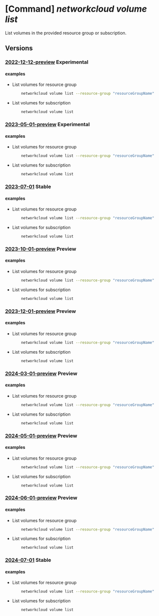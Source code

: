 # [Command] _networkcloud volume list_

List volumes in the provided resource group or subscription.

## Versions

### [2022-12-12-preview](/Resources/mgmt-plane/L3N1YnNjcmlwdGlvbnMve30vcHJvdmlkZXJzL21pY3Jvc29mdC5uZXR3b3JrY2xvdWQvdm9sdW1lcw==/2022-12-12-preview.xml) **Experimental**

<!-- mgmt-plane /subscriptions/{}/providers/microsoft.networkcloud/volumes 2022-12-12-preview -->
<!-- mgmt-plane /subscriptions/{}/resourcegroups/{}/providers/microsoft.networkcloud/volumes 2022-12-12-preview -->

#### examples

- List volumes for resource group
    ```bash
        networkcloud volume list --resource-group "resourceGroupName"
    ```

- List volumes for  subscription
    ```bash
        networkcloud volume list
    ```

### [2023-05-01-preview](/Resources/mgmt-plane/L3N1YnNjcmlwdGlvbnMve30vcHJvdmlkZXJzL21pY3Jvc29mdC5uZXR3b3JrY2xvdWQvdm9sdW1lcw==/2023-05-01-preview.xml) **Experimental**

<!-- mgmt-plane /subscriptions/{}/providers/microsoft.networkcloud/volumes 2023-05-01-preview -->
<!-- mgmt-plane /subscriptions/{}/resourcegroups/{}/providers/microsoft.networkcloud/volumes 2023-05-01-preview -->

#### examples

- List volumes for resource group
    ```bash
        networkcloud volume list --resource-group "resourceGroupName"
    ```

- List volumes for  subscription
    ```bash
        networkcloud volume list
    ```

### [2023-07-01](/Resources/mgmt-plane/L3N1YnNjcmlwdGlvbnMve30vcHJvdmlkZXJzL21pY3Jvc29mdC5uZXR3b3JrY2xvdWQvdm9sdW1lcw==/2023-07-01.xml) **Stable**

<!-- mgmt-plane /subscriptions/{}/providers/microsoft.networkcloud/volumes 2023-07-01 -->
<!-- mgmt-plane /subscriptions/{}/resourcegroups/{}/providers/microsoft.networkcloud/volumes 2023-07-01 -->

#### examples

- List volumes for resource group
    ```bash
        networkcloud volume list --resource-group "resourceGroupName"
    ```

- List volumes for  subscription
    ```bash
        networkcloud volume list
    ```

### [2023-10-01-preview](/Resources/mgmt-plane/L3N1YnNjcmlwdGlvbnMve30vcHJvdmlkZXJzL21pY3Jvc29mdC5uZXR3b3JrY2xvdWQvdm9sdW1lcw==/2023-10-01-preview.xml) **Preview**

<!-- mgmt-plane /subscriptions/{}/providers/microsoft.networkcloud/volumes 2023-10-01-preview -->
<!-- mgmt-plane /subscriptions/{}/resourcegroups/{}/providers/microsoft.networkcloud/volumes 2023-10-01-preview -->

#### examples

- List volumes for resource group
    ```bash
        networkcloud volume list --resource-group "resourceGroupName"
    ```

- List volumes for  subscription
    ```bash
        networkcloud volume list
    ```

### [2023-12-01-preview](/Resources/mgmt-plane/L3N1YnNjcmlwdGlvbnMve30vcHJvdmlkZXJzL21pY3Jvc29mdC5uZXR3b3JrY2xvdWQvdm9sdW1lcw==/2023-12-01-preview.xml) **Preview**

<!-- mgmt-plane /subscriptions/{}/providers/microsoft.networkcloud/volumes 2023-12-01-preview -->
<!-- mgmt-plane /subscriptions/{}/resourcegroups/{}/providers/microsoft.networkcloud/volumes 2023-12-01-preview -->

#### examples

- List volumes for resource group
    ```bash
        networkcloud volume list --resource-group "resourceGroupName"
    ```

- List volumes for  subscription
    ```bash
        networkcloud volume list
    ```

### [2024-03-01-preview](/Resources/mgmt-plane/L3N1YnNjcmlwdGlvbnMve30vcHJvdmlkZXJzL21pY3Jvc29mdC5uZXR3b3JrY2xvdWQvdm9sdW1lcw==/2024-03-01-preview.xml) **Preview**

<!-- mgmt-plane /subscriptions/{}/providers/microsoft.networkcloud/volumes 2024-03-01-preview -->
<!-- mgmt-plane /subscriptions/{}/resourcegroups/{}/providers/microsoft.networkcloud/volumes 2024-03-01-preview -->

#### examples

- List volumes for resource group
    ```bash
        networkcloud volume list --resource-group "resourceGroupName"
    ```

- List volumes for  subscription
    ```bash
        networkcloud volume list
    ```

### [2024-05-01-preview](/Resources/mgmt-plane/L3N1YnNjcmlwdGlvbnMve30vcHJvdmlkZXJzL21pY3Jvc29mdC5uZXR3b3JrY2xvdWQvdm9sdW1lcw==/2024-05-01-preview.xml) **Preview**

<!-- mgmt-plane /subscriptions/{}/providers/microsoft.networkcloud/volumes 2024-05-01-preview -->
<!-- mgmt-plane /subscriptions/{}/resourcegroups/{}/providers/microsoft.networkcloud/volumes 2024-05-01-preview -->

#### examples

- List volumes for resource group
    ```bash
        networkcloud volume list --resource-group "resourceGroupName"
    ```

- List volumes for  subscription
    ```bash
        networkcloud volume list
    ```

### [2024-06-01-preview](/Resources/mgmt-plane/L3N1YnNjcmlwdGlvbnMve30vcHJvdmlkZXJzL21pY3Jvc29mdC5uZXR3b3JrY2xvdWQvdm9sdW1lcw==/2024-06-01-preview.xml) **Preview**

<!-- mgmt-plane /subscriptions/{}/providers/microsoft.networkcloud/volumes 2024-06-01-preview -->
<!-- mgmt-plane /subscriptions/{}/resourcegroups/{}/providers/microsoft.networkcloud/volumes 2024-06-01-preview -->

#### examples

- List volumes for resource group
    ```bash
        networkcloud volume list --resource-group "resourceGroupName"
    ```

- List volumes for  subscription
    ```bash
        networkcloud volume list
    ```

### [2024-07-01](/Resources/mgmt-plane/L3N1YnNjcmlwdGlvbnMve30vcHJvdmlkZXJzL21pY3Jvc29mdC5uZXR3b3JrY2xvdWQvdm9sdW1lcw==/2024-07-01.xml) **Stable**

<!-- mgmt-plane /subscriptions/{}/providers/microsoft.networkcloud/volumes 2024-07-01 -->
<!-- mgmt-plane /subscriptions/{}/resourcegroups/{}/providers/microsoft.networkcloud/volumes 2024-07-01 -->

#### examples

- List volumes for resource group
    ```bash
        networkcloud volume list --resource-group "resourceGroupName"
    ```

- List volumes for  subscription
    ```bash
        networkcloud volume list
    ```
